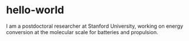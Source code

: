 # hello-world

I am a postdoctoral researcher at Stanford University, working on energy conversion at the molecular scale for batteries and propulsion. 
